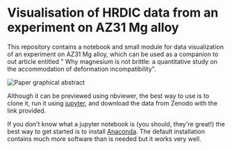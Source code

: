 # Visualisation of HRDIC data from an experiment on AZ31 Mg alloy

This repository contains a notebook and small module for data visualization of an experiment on AZ31 Mg alloy, which can be used as a companion to out article entitled " Why magnesium is not brittle: a quantitative study on the accommodation of deformation incompatibility".

![Paper graphical abstract](https://dl.dropboxusercontent.com/u/1296308/az31_graphical_abstract.png)

Although it can be previewed using nbviewer, the best way to use is to clone it, run it using [jupyter](http://jupyter.org/), and download the data from Zenodo with the link provided.

If you don't know what a jupyter notebook is (you should, they're great!) the best way to get started is to install [Anaconda](https://www.continuum.io/downloads). The default installation contains much more software than is needed but it works very well. 
